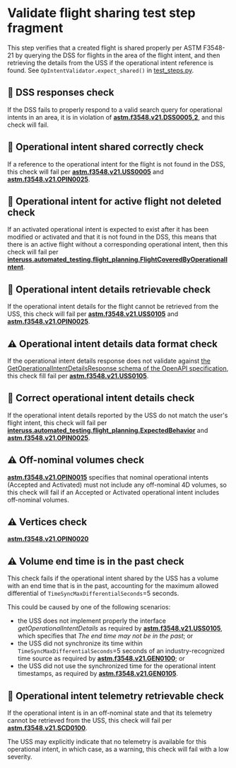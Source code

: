 # Validate flight sharing test step fragment

This step verifies that a created flight is shared properly per ASTM F3548-21 by querying the DSS for flights in the area of the flight intent, and then retrieving the details from the USS if the operational intent reference is found.  See `OpIntentValidator.expect_shared()` in [test_steps.py](test_steps.py).

## 🛑 DSS responses check

If the DSS fails to properly respond to a valid search query for operational intents in an area,
it is in violation of **[astm.f3548.v21.DSS0005,2](../../../requirements/astm/f3548/v21.md)**, and this check will fail.

## 🛑 Operational intent shared correctly check

If a reference to the operational intent for the flight is not found in the DSS, this check will fail per **[astm.f3548.v21.USS0005](../../../requirements/astm/f3548/v21.md)** and **[astm.f3548.v21.OPIN0025](../../../requirements/astm/f3548/v21.md)**.

## 🛑 Operational intent for active flight not deleted check

If an activated operational intent is expected to exist after it has been modified or activated and that it is not found
in the DSS, this means that there is an active flight without a corresponding operational intent, then this check will
fail per **[interuss.automated_testing.flight_planning.FlightCoveredByOperationalIntent](../../../requirements/interuss/automated_testing/flight_planning.md)**.

## 🛑 Operational intent details retrievable check

If the operational intent details for the flight cannot be retrieved from the USS, this check will fail per **[astm.f3548.v21.USS0105](../../../requirements/astm/f3548/v21.md)** and **[astm.f3548.v21.OPIN0025](../../../requirements/astm/f3548/v21.md)**.

## ⚠️ Operational intent details data format check

If the operational intent details response does not validate against [the GetOperationalIntentDetailsResponse schema of the OpenAPI specification](https://github.com/astm-utm/Protocol/blob/v1.0.0/utm.yaml#L1120), this check fill fail per **[astm.f3548.v21.USS0105](../../../requirements/astm/f3548/v21.md)**.

## 🛑 Correct operational intent details check

If the operational intent details reported by the USS do not match the user's flight intent, this check will fail per **[interuss.automated_testing.flight_planning.ExpectedBehavior](../../../requirements/interuss/automated_testing/flight_planning.md)** and **[astm.f3548.v21.OPIN0025](../../../requirements/astm/f3548/v21.md)**.

## ⚠️ Off-nominal volumes check

**[astm.f3548.v21.OPIN0015](../../../requirements/astm/f3548/v21.md)** specifies that nominal operational intents (Accepted and Activated) must not include any off-nominal 4D volumes, so this check will fail if an Accepted or Activated operational intent includes off-nominal volumes.

## ⚠️ Vertices check

**[astm.f3548.v21.OPIN0020](../../../requirements/astm/f3548/v21.md)**

## ⚠️ Volume end time is in the past check

This check fails if the operational intent shared by the USS has a volume with an end time that is in the past, accounting for the maximum allowed differential of `TimeSyncMaxDifferentialSeconds`=5 seconds.

This could be caused by one of the following scenarios:
- the USS does not implement properly the interface _getOperationalIntentDetails_ as required by **[astm.f3548.v21.USS0105](../../../requirements/astm/f3548/v21.md)**, which specifies that _The end time may not be in the past_; or
- the USS did not synchronize its time within `TimeSyncMaxDifferentialSeconds`=5 seconds of an industry-recognized time source as required by **[astm.f3548.v21.GEN0100](../../../requirements/astm/f3548/v21.md)**; or
- the USS did not use the synchronized time for the operational intent timestamps, as required by **[astm.f3548.v21.GEN0105](../../../requirements/astm/f3548/v21.md)**.

## 🛑 Operational intent telemetry retrievable check

If the operational intent is in an off-nominal state and that its telemetry cannot be retrieved from the USS, this check will fail per **[astm.f3548.v21.SCD0100](../../../requirements/astm/f3548/v21.md)**.

The USS may explicitly indicate that no telemetry is available for this operational intent, in which case, as a warning, this check will fail with a low severity.

